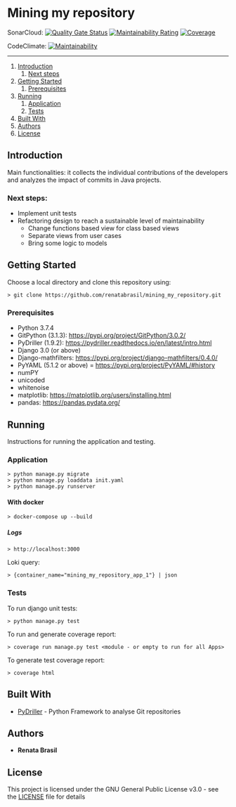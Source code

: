 # Mining my repository


SonarCloud: [![Quality Gate Status](https://sonarcloud.io/api/project_badges/measure?project=renatabrasil_mining_my_repository&metric=alert_status)](https://sonarcloud.io/summary/new_code?id=renatabrasil_mining_my_repository) [![Maintainability Rating](https://sonarcloud.io/api/project_badges/measure?project=renatabrasil_mining_my_repository&metric=sqale_rating)](https://sonarcloud.io/dashboard?id=renatabrasil_mining_my_repository) [![Coverage](https://sonarcloud.io/api/project_badges/measure?project=renatabrasil_mining_my_repository&metric=coverage)](https://sonarcloud.io/summary/new_code?id=renatabrasil_mining_my_repository)

CodeClimate: [![Maintainability](https://api.codeclimate.com/v1/badges/a831076e1130f16dfada/maintainability)](https://codeclimate.com/github/renatabrasil/mining_my_repository/maintainability)

***

1. [Introduction](#introduction)
    1. [Next steps](#next-steps)
2. [Getting Started](#Getting-Started)
    1. [Prerequisites](#prerequisites)
3. [Running](#running)
    1. [Application](#application)
    2. [Tests](#tests)
4. [Built With](#built-with)
5. [Authors](#authors)
6. [License](#license)

## Introduction

Main functionalities: it collects the individual contributions of the developers and analyzes the impact of commits in
Java projects.

### Next steps:

* Implement unit tests
* Refactoring design to reach a sustainable level of maintainability
    * Change functions based view for class based views
    * Separate views from user cases
    * Bring some logic to models

## Getting Started

Choose a local directory and clone this repository using:

```shell
> git clone https://github.com/renatabrasil/mining_my_repository.git
```

### Prerequisites

* Python 3.7.4
* GitPython (3.1.3): https://pypi.org/project/GitPython/3.0.2/
* PyDriller (1.9.2): https://pydriller.readthedocs.io/en/latest/intro.html
* Django 3.0 (or above)
* Django-mathfilters: https://pypi.org/project/django-mathfilters/0.4.0/
* PyYAML (5.1.2 or above) = https://pypi.org/project/PyYAML/#history
* numPY
* unicoded
* whitenoise
* matplotlib: https://matplotlib.org/users/installing.html
* pandas: https://pandas.pydata.org/

## Running

Instructions for running the application and testing.

### Application

```shell
> python manage.py migrate
> python manage.py loaddata init.yaml
> python manage.py runserver
```

#### With docker

```shell
> docker-compose up --build
```

##### Logs

```shell
> http://localhost:3000
```

Loki query:

```logQL
> {container_name="mining_my_repository_app_1"} | json
```

### Tests

To run django unit tests:

```shell
> python manage.py test
```

To run and generate coverage report:

```shell
> coverage run manage.py test <module - or empty to run for all Apps>
```

To generate test coverage report:

```shell
> coverage html
```

## Built With

* [PyDriller](https://github.com/ishepard/pydriller/) - Python Framework to analyse Git repositories

## Authors

* **Renata Brasil**

## License

This project is licensed under the GNU General Public License v3.0 - see the [LICENSE](LICENSE) file for details
